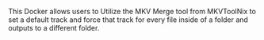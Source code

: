 This Docker allows users to Utilize the MKV Merge tool from MKVToolNix to set a default track and force that track for every file inside of a folder and outputs to a different folder.